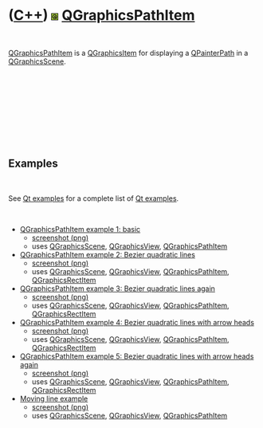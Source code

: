 



 

 

 

 

 

([C++](Cpp.htm)) ![Qt](PicQt.png) [QGraphicsPathItem](CppQGraphicsPathItem.htm)
===============================================================================

 

[QGraphicsPathItem](CppQGraphicsPathItem.htm) is a
[QGraphicsItem](CppQGraphicsItem.htm) for displaying a
[QPainterPath](CpQPainterPath.htm) in a
[QGraphicsScene](CppQGraphicsScene.htm).

 

 

 

 

 

Examples
--------

 

See [Qt examples](CppQtExample.htm) for a complete list of [Qt
examples](CppQtExample.htm).

 

-   [QGraphicsPathItem example 1:
    basic](CppQGraphicsPathItemExample1.htm)
    -   [screenshot (png)](CppQGraphicsPathItemExample1.png)
    -   uses [QGraphicsScene](CppQGraphicsScene.htm),
        [QGraphicsView](CppQGraphicsView.htm),
        [QGraphicsPathItem](CppQGraphicsPathItem.htm)
-   [QGraphicsPathItem example 2: Bezier quadratic
    lines](CppQGraphicsPathItemExample2.htm)
    -   [screenshot (png)](CppQGraphicsPathItemExample2.png)
    -   uses [QGraphicsScene](CppQGraphicsScene.htm),
        [QGraphicsView](CppQGraphicsView.htm),
        [QGraphicsPathItem](CppQGraphicsPathItem.htm),
        [QGraphicsRectItem](CppQGraphicsRectItem.htm)
-   [QGraphicsPathItem example 3: Bezier quadratic lines
    again](CppQGraphicsPathItemExample3.htm)
    -   [screenshot (png)](CppQGraphicsPathItemExample3.png)
    -   uses [QGraphicsScene](CppQGraphicsScene.htm),
        [QGraphicsView](CppQGraphicsView.htm),
        [QGraphicsPathItem](CppQGraphicsPathItem.htm),
        [QGraphicsRectItem](CppQGraphicsRectItem.htm)
-   [QGraphicsPathItem example 4: Bezier quadratic lines with arrow
    heads](CppQGraphicsPathItemExample4.htm)
    -   [screenshot (png)](CppQGraphicsPathItemExample4.png)
    -   uses [QGraphicsScene](CppQGraphicsScene.htm),
        [QGraphicsView](CppQGraphicsView.htm),
        [QGraphicsPathItem](CppQGraphicsPathItem.htm),
        [QGraphicsRectItem](CppQGraphicsRectItem.htm)
-   [QGraphicsPathItem example 5: Bezier quadratic lines with arrow
    heads again](CppQGraphicsPathItemExample5.htm)
    -   [screenshot (png)](CppQGraphicsPathItemExample5.png)
    -   uses [QGraphicsScene](CppQGraphicsScene.htm),
        [QGraphicsView](CppQGraphicsView.htm),
        [QGraphicsPathItem](CppQGraphicsPathItem.htm),
        [QGraphicsRectItem](CppQGraphicsRectItem.htm)
-   [Moving line example](CppQtMovingLine.htm)
    -   [screenshot (png)](CppQtMovingLine.png)
    -   uses [QGraphicsScene](CppQGraphicsScene.htm),
        [QGraphicsView](CppQGraphicsView.htm),
        [QGraphicsPathItem](CppQGraphicsPathItem.htm)

 

 

 

 

 





 



